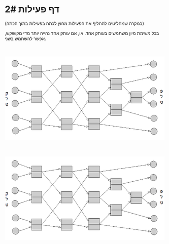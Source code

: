 
# דף פעילות 2#
(במקרה שמחליטים להחליף את הפעילות מחוץ לכתה בפעילות בתוך הכתה)

בכל משימת מיון משתמשים בעותק אחד.
או, אם עותק אחד נהייה יותר מדי מקושקש, אפשר להשתמש בשני.

<br>
<br>

<div id="container" align="center">
  <img class="img-responsive" src="img07.png" title=""/>
</div>
<br>
<br>
<br>
<div id="container" align="center">
  <img class="img-responsive" src="img07.png" title=""/>
</div>
<br>
<br>
<br>
